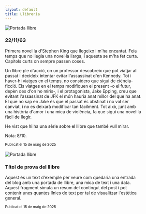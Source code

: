 ```yaml
---
layout: default
title: Llibreria
---
```


<div class="post-preview d-flex align-items-start mx-auto" style="width: 90%;">
  <img src="{{ '/assets/images/22_11_63.jpg' }}" alt="Portada llibre" class="book-cover me-3">
  <div>
    <h3>22/11/63</h3>
    <p>
      Primera novel·la d'Stephen King que llegeixo i m'ha encantat. Feia temps que no llegia una novel·la llarga, i aquesta se m'ha fet curta. Capítols curts on sempre passen coses.
    </p>
    <p>
      Un llibre ple d'acció, on un professor descobreix que pot viatjar al passat i decideix intentar evitar l'assassinat d'en Kennedy. Tot i haver-hi viatges en el temps, no considero que sigui de ciència-ficció. Els viatges en el temps modifiquen el present -o el futur, depèn des d'on ho miris-, i el protagonista, Jake Epping, creu que evitant l'assassinat de JFK el món hauria anat millor del que ha anat. El que no sap en Jake és que el passat és obstinat i no vol ser canviat, i no es deixarà modificar tan fàcilment. Tot això, junt amb una història d'amor i una mica de violència, fa que sigui una novel·la fàcil de llegir.
    </p>
    <p>
      He vist que hi ha una sèrie sobre el llibre que també vull mirar.
    </p>
    <p>
      Nota: 8/10.
    </p>
    <small>Publicat el 15 de maig de 2025</small>
  </div>
</div>

<br>

<div class="post-preview d-flex align-items-start mx-auto" style="width: 90%;">
  <img src="{{ '/assets/images/Invicto.jpg' }}" alt="Portada llibre" class="book-cover me-3">
  <div>
    <h3>Títol de prova del llibre</h3>
    <p>
      Aquest és un text d'exemple per veure com quedaria una entrada del blog amb una portada de llibre, una mica de text i una data. Aquest fragment simula un resum del contingut del post i pot contenir unes quantes línies de text per tal de visualitzar l'estètica general.
    </p>
    <small>Publicat el 15 de maig de 2025</small>
  </div>
</div>